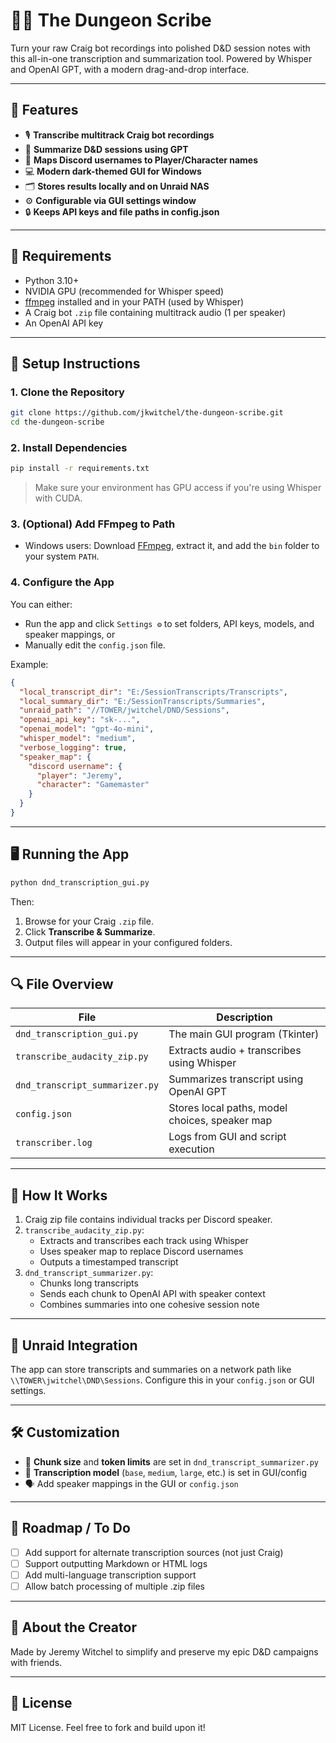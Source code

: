# 🧙‍♂️ The Dungeon Scribe

Turn your raw Craig bot recordings into polished D&D session notes with this all-in-one transcription and summarization tool. Powered by Whisper and OpenAI GPT, with a modern drag-and-drop interface.

---

## 📸 Features

- 🎙️ **Transcribe multitrack Craig bot recordings**
- 🧠 **Summarize D&D sessions using GPT**
- 👤 **Maps Discord usernames to Player/Character names**
- 💻 **Modern dark-themed GUI for Windows**
- 🗂️ **Stores results locally and on Unraid NAS**
- ⚙️ **Configurable via GUI settings window**
- 🔒 **Keeps API keys and file paths in config.json**

---

## 🧰 Requirements

- Python 3.10+
- NVIDIA GPU (recommended for Whisper speed)
- [ffmpeg](https://ffmpeg.org/) installed and in your PATH (used by Whisper)
- A Craig bot `.zip` file containing multitrack audio (1 per speaker)
- An OpenAI API key

---

## 🧪 Setup Instructions

### 1. Clone the Repository

```bash
git clone https://github.com/jkwitchel/the-dungeon-scribe.git
cd the-dungeon-scribe
```

### 2. Install Dependencies

```bash
pip install -r requirements.txt
```

> Make sure your environment has GPU access if you're using Whisper with CUDA.

### 3. (Optional) Add FFmpeg to Path

- Windows users: Download [FFmpeg](https://ffmpeg.org/download.html), extract it, and add the `bin` folder to your system `PATH`.

### 4. Configure the App

You can either:
- Run the app and click `Settings ⚙️` to set folders, API keys, models, and speaker mappings, or
- Manually edit the `config.json` file.

Example:

```json
{
  "local_transcript_dir": "E:/SessionTranscripts/Transcripts",
  "local_summary_dir": "E:/SessionTranscripts/Summaries",
  "unraid_path": "//TOWER/jwitchel/DND/Sessions",
  "openai_api_key": "sk-...",
  "openai_model": "gpt-4o-mini",
  "whisper_model": "medium",
  "verbose_logging": true,
  "speaker_map": {
    "discord username": {
      "player": "Jeremy",
      "character": "Gamemaster"
    }
  }
}
```

---

## 🖥️ Running the App

```bash
python dnd_transcription_gui.py
```

Then:
1. Browse for your Craig `.zip` file.
2. Click **Transcribe & Summarize**.
3. Output files will appear in your configured folders.

---

## 🔍 File Overview

| File | Description |
|------|-------------|
| `dnd_transcription_gui.py` | The main GUI program (Tkinter) |
| `transcribe_audacity_zip.py` | Extracts audio + transcribes using Whisper |
| `dnd_transcript_summarizer.py` | Summarizes transcript using OpenAI GPT |
| `config.json` | Stores local paths, model choices, speaker map |
| `transcriber.log` | Logs from GUI and script execution |

---

## 🧠 How It Works

1. Craig zip file contains individual tracks per Discord speaker.
2. `transcribe_audacity_zip.py`:
   - Extracts and transcribes each track using Whisper
   - Uses speaker map to replace Discord usernames
   - Outputs a timestamped transcript
3. `dnd_transcript_summarizer.py`:
   - Chunks long transcripts
   - Sends each chunk to OpenAI API with speaker context
   - Combines summaries into one cohesive session note

---

## 💾 Unraid Integration

The app can store transcripts and summaries on a network path like `\\TOWER\jwitchel\DND\Sessions`. Configure this in your `config.json` or GUI settings.

---

## 🛠️ Customization

- 🧾 **Chunk size** and **token limits** are set in `dnd_transcript_summarizer.py`
- 🔧 **Transcription model** (`base`, `medium`, `large`, etc.) is set in GUI/config
- 🗣️ Add speaker mappings in the GUI or `config.json`

---

## 🚧 Roadmap / To Do

- [ ] Add support for alternate transcription sources (not just Craig)
- [ ] Support outputting Markdown or HTML logs
- [ ] Add multi-language transcription support
- [ ] Allow batch processing of multiple .zip files

---

## 🧙 About the Creator

Made by Jeremy Witchel to simplify and preserve my epic D&D campaigns with friends.

---

## 📝 License

MIT License. Feel free to fork and build upon it!
